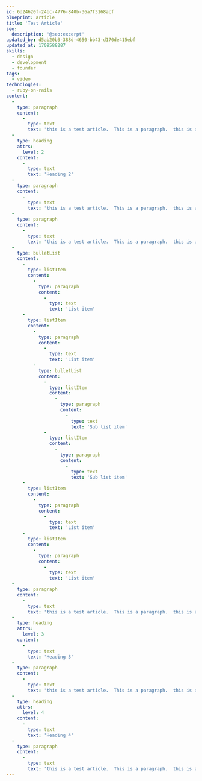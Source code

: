 ```yaml
---
id: 6d24620f-24bc-4776-840b-36a7f3168acf
blueprint: article
title: 'Test Article'
seo:
  description: '@seo:excerpt'
updated_by: d5ab20b3-388d-4650-bb43-d170de415ebf
updated_at: 1709588287
skills:
  - design
  - development
  - founder
tags:
  - video
technologies:
  - ruby-on-rails
content:
  -
    type: paragraph
    content:
      -
        type: text
        text: 'this is a test article.  This is a paragraph.  this is a test article.  This is a paragraph.  this is a test article.  This is a paragraph.  this is a test article.  This is a paragraph.  this is a test article.  This is a paragraph.  '
  -
    type: heading
    attrs:
      level: 2
    content:
      -
        type: text
        text: 'Heading 2'
  -
    type: paragraph
    content:
      -
        type: text
        text: 'this is a test article.  This is a paragraph.  this is a test article.  This is a paragraph.  this is a test article.  This is a paragraph.  this is a test article.  This is a paragraph.  this is a test article.  This is a paragraph.  '
  -
    type: paragraph
    content:
      -
        type: text
        text: 'this is a test article.  This is a paragraph.  this is a test article.  This is a paragraph.  this is a test article.  This is a paragraph.  this is a test article.  This is a paragraph.  this is a test article.  This is a paragraph.  '
  -
    type: bulletList
    content:
      -
        type: listItem
        content:
          -
            type: paragraph
            content:
              -
                type: text
                text: 'List item'
      -
        type: listItem
        content:
          -
            type: paragraph
            content:
              -
                type: text
                text: 'List item'
          -
            type: bulletList
            content:
              -
                type: listItem
                content:
                  -
                    type: paragraph
                    content:
                      -
                        type: text
                        text: 'Sub list item'
              -
                type: listItem
                content:
                  -
                    type: paragraph
                    content:
                      -
                        type: text
                        text: 'Sub list item'
      -
        type: listItem
        content:
          -
            type: paragraph
            content:
              -
                type: text
                text: 'List item'
      -
        type: listItem
        content:
          -
            type: paragraph
            content:
              -
                type: text
                text: 'List item'
  -
    type: paragraph
    content:
      -
        type: text
        text: 'this is a test article.  This is a paragraph.  this is a test article.  This is a paragraph.  this is a test article.  This is a paragraph.  this is a test article.  This is a paragraph.  this is a test article.  This is a paragraph.  '
  -
    type: heading
    attrs:
      level: 3
    content:
      -
        type: text
        text: 'Heading 3'
  -
    type: paragraph
    content:
      -
        type: text
        text: 'this is a test article.  This is a paragraph.  this is a test article.  This is a paragraph.  this is a test article.  This is a paragraph.  this is a test article.  This is a paragraph.  this is a test article.  This is a paragraph.  '
  -
    type: heading
    attrs:
      level: 4
    content:
      -
        type: text
        text: 'Heading 4'
  -
    type: paragraph
    content:
      -
        type: text
        text: 'this is a test article.  This is a paragraph.  this is a test article.  This is a paragraph.  this is a test article.  This is a paragraph.  this is a test article.  This is a paragraph.  this is a test article.  This is a paragraph.  '
---
```

